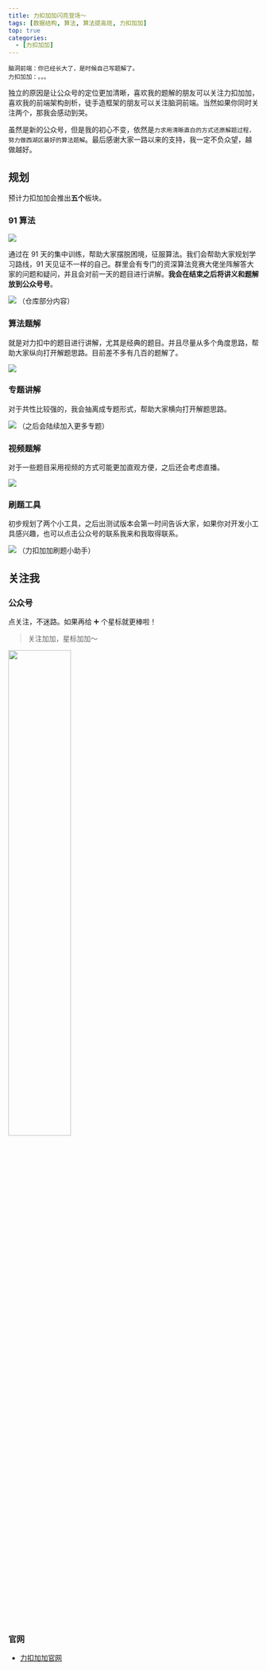 ```yaml
---
title: 力扣加加闪亮登场～
tags: [数据结构, 算法, 算法提高班, 力扣加加]
top: true
categories:
  - [力扣加加]
---
```


```
脑洞前端：你已经长大了，是时候自己写题解了。
力扣加加：。。。
```

独立的原因是让公众号的定位更加清晰，喜欢我的题解的朋友可以关注力扣加加，喜欢我的前端架构剖析，徒手造框架的朋友可以关注脑洞前端。当然如果你同时关注两个，那我会感动到哭。

虽然是新的公众号，但是我的初心不变，依然是`力求用清晰直白的方式还原解题过程，努力做西湖区最好的算法题解`。最后感谢大家一路以来的支持，我一定不负众望，越做越好。

## 规划

预计力扣加加会推出**五个**板块。

### 91 算法

![](https://tva1.sinaimg.cn/large/007S8ZIlly1gfctrpi6sfj30xm0b6js7.jpg)

通过在 91 天的集中训练，帮助大家摆脱困境，征服算法。我们会帮助大家规划学习路线，91 天见证不一样的自己。群里会有专门的资深算法竞赛大佬坐阵解答大家的问题和疑问，并且会对前一天的题目进行讲解。**我会在结束之后将讲义和题解放到公众号号**。

![](https://tva1.sinaimg.cn/large/007S8ZIlly1gfcubuzax3j30h9086gm6.jpg)
（仓库部分内容）

### 算法题解

就是对力扣中的题目进行讲解，尤其是经典的题目。并且尽量从多个角度思路，帮助大家纵向打开解题思路。目前差不多有几百的题解了。

![](https://tva1.sinaimg.cn/large/007S8ZIlly1gfcuje66ltj30wl0migsw.jpg)

### 专题讲解

对于共性比较强的，我会抽离成专题形式，帮助大家横向打开解题思路。

![](https://tva1.sinaimg.cn/large/007S8ZIlly1gfcucqfgczj30am0fgabj.jpg)
（之后会陆续加入更多专题）

### 视频题解

对于一些题目采用视频的方式可能更加直观方便，之后还会考虑直播。

![](https://tva1.sinaimg.cn/large/007S8ZIlly1gfcueie2w0j31bf07nwhl.jpg)

### 刷题工具

初步规划了两个小工具，之后出测试版本会第一时间告诉大家，如果你对开发小工具感兴趣，也可以点击公众号的联系我来和我取得联系。

![](https://tva1.sinaimg.cn/large/007S8ZIlly1gfcun5uakzj31j20u0kc3.jpg)
（力扣加加刷题小助手）

## 关注我

### 公众号

点关注，不迷路。如果再给 ➕ 个星标就更棒啦！

> 关注加加，星标加加～

<img src="https://tva1.sinaimg.cn/large/007S8ZIlly1gfcu8cusf8j30p00dwwhg.jpg" width="50%">

### 官网

- [力扣加加官网](http://leetcode-solution.cn/)
